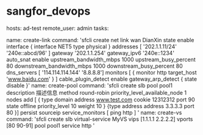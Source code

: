 # sangfor_devops
hosts: ad-test remote_user: admin tasks:

name: create-link
command: 'sfcli create net link wan DianXin state enable interface { interface NET5 type physical } addresses [ '202.1.1.11/24' '240e::abcd/96' ] gateway '202.1.1.254' gateway_ipv6 '240e::1234' auto_snat enable upstream_bandwidth_mbps 1000 upstream_busy_percent 80 downstream_bandwidth_mbps 1000 downstream_busy_percent 80 dns_servers [ '114.114.114.144' '8.8.8.8'] monitors [ { monitor http target_host 'www.baidu.com' } ] cable_plugin_detect enable gateway_arp_detect { state disable }'
name: create-pool
command: 'sfcli create slb pool pool1 description 描述信息 method round-robin priority_level_available_node 1 nodes add [ { type domain address www.test.com cookie 12312312 port 90 state offline priority_level 10 weight 10 } {type address address 3.3.3.3 port 80 }] persist sourceip service_monitors [ ping http ] '
name: create-vs
command: 'sfcli create slb virtual-service MyVS vips [1.1.1.1 2.2.2.2] vports [80 90-91] pool pool1 service http '
